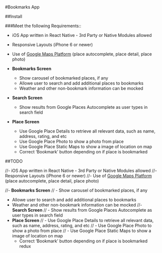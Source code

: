 #Bookmarks App

##Install



###Meet the following Requirements::

- iOS App written in React Native - 3rd Party or Native Modules allowed
- Responsive Layouts (iPhone 6 or newer)
- Use of [Google Maps Platform](https://developers.google.com/maps/documentation/) (place autocomplete, place detail, place photo)

- **Bookmarks Screen**
  - Show carousel of bookmarked places, if any
  - Allowe user to search and add additional places to bookmarks
  - Weather and other non-bookmark information can be mocked
- **Search Screen**
  - Show results from Google Places Autocomplete as user types in search field
- **Place Screen**
  - Use Google Place Details to retrieve all relevant data, such as name, address, rating, and etc
  - Use Google Place Photo to show a photo from place
  - Use Google Place Static Maps to show a image of location on map
  - Correct ‘Bookmark’ button depending on if place is bookmarked

##TODO

//- iOS App written in React Native - 3rd Party or Native Modules allowed
//- Responsive Layouts (iPhone 6 or newer)
//- Use of [Google Maps Platform](https://developers.google.com/maps/documentation/) (place autocomplete, place detail, place photo)

//- **Bookmarks Screen**
//  - Show carousel of bookmarked places, if any
  - Allowe user to search and add additional places to bookmarks
  - Weather and other non-bookmark information can be mocked
//- **Search Screen**
//  - Show results from Google Places Autocomplete as user types in search field
- **Place Screen**
//  - Use Google Place Details to retrieve all relevant data, such as name, address, rating, and etc
//  - Use Google Place Photo to show a photo from place
//  - Use Google Place Static Maps to show a image of location on map
  - Correct ‘Bookmark’ button depending on if place is bookmarked
    redux


